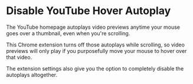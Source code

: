 # Disable YouTube Hover Autoplay

The YouTube homepage autoplays video previews anytime your mouse goes over a thumbnail, even when you're scrolling.

This Chrome extension turns off those autoplays while scrolling, so video previews will only play if you purposefully move your mouse to hover over that video.

The extension settings also give you the option to completely disable the autoplays altogether.
